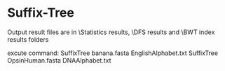 # Suffix-Tree
Output result files are in \Statistics results, \DFS results and \BWT index results folders

excute command:
SuffixTree banana.fasta EnglishAlphabet.txt
SuffixTree OpsinHuman.fasta DNAAlphabet.txt
